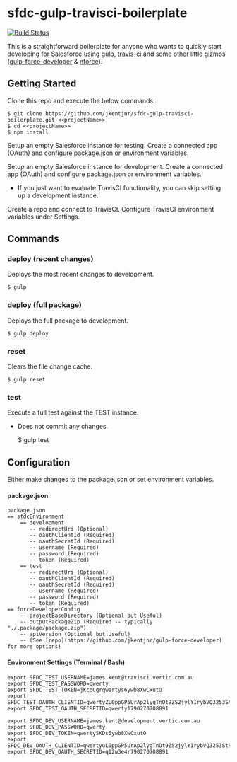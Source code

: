 # sfdc-gulp-travisci-boilerplate

[![Build Status](https://travis-ci.org/jkentjnr/sfdc-gulp-travisci-boilerplate.svg?branch=master)](https://travis-ci.org/jkentjnr/sfdc-gulp-travisci-boilerplate)

This is a straightforward boilerplate for anyone who wants to quickly start developing for Salesforce using [gulp](http://gulpjs.com/), [travis-ci](https://travis-ci.com) and some other little gizmos ([gulp-force-developer](https://github.com/jkentjnr/gulp-force-developer) & [nforce](https://github.com/kevinohara80/nforce)).


## Getting Started

Clone this repo and execute the below commands:

	$ git clone https://github.com/jkentjnr/sfdc-gulp-travisci-boilerplate.git <<projectName>>
    $ cd <<projectName>>
    $ npm install

Setup an empty Salesforce instance for testing.
Create a connected app (OAuth) and configure package.json or environment variables.

Setup an empty Salesforce instance for development.
Create a connected app (OAuth) and configure package.json or environment variables.
* If you just want to evaluate TravisCI functionality, you can skip setting up a development instance.

Create a repo and connect to TravisCI.
Configure TravisCI environment variables under Settings.

## Commands

### deploy (recent changes)
Deploys the most recent changes to development.

    $ gulp

### deploy (full package)
Deploys the full package to development.

    $ gulp deploy

### reset
Clears the file change cache.

    $ gulp reset

### test
Execute a full test against the TEST instance.
 - Does not commit any changes.

    $ gulp test

## Configuration

Either make changes to the package.json or set environment variables.

#### package.json

```
package.json
== sfdcEnvironment
    == development
       -- redirectUri (Optional)
       -- oauthClientId (Required)
       -- oauthSecretId (Required)
       -- username (Required)
       -- password (Required)
       -- token (Required)
    == test
       -- redirectUri (Optional)
       -- oauthClientId (Required)
       -- oauthSecretId (Required)
       -- username (Required)
       -- password (Required)
       -- token (Required)
== forceDeveloperConfig
    -- projectBaseDirectory (Optional but Useful)
    -- outputPackageZip (Required -- typically "./.package/package.zip")
    -- apiVersion (Optional but Useful) 
    -- (See [repo](https://github.com/jkentjnr/gulp-force-developer) for more options)
```

#### Environment Settings (Terminal / Bash)

```
export SFDC_TEST_USERNAME=james.kent@travisci.vertic.com.au
export SFDC_TEST_PASSWORD=qwerty
export SFDC_TEST_TOKEN=jKcdCgrqwertys6ywb8XwCxutO
export SFDC_TEST_OAUTH_CLIENTID=qwertyZL0ppGP5UrAp2lygTnOt9ZS2jylYIrybVQ3253StPRH56CQds04pzLyzlMNVmKHVXUcLAdUap_MhSIXe
export SFDC_TEST_OAUTH_SECRETID=qwerty1790270708891

export SFDC_DEV_USERNAME=james.kent@development.vertic.com.au
export SFDC_DEV_PASSWORD=qwerty
export SFDC_DEV_TOKEN=qwertySKDs6ywb8XwCxutO
export SFDC_DEV_OAUTH_CLIENTID=qwertyuL0ppGP5UrAp2lygTnOt9ZS2jylYIrybVQ3253StPRH56CQds04pzLyzlMNVmKHVXUcLAdUap_MhSIXe
export SFDC_DEV_OAUTH_SECRETID=q12w3e4r790270708891
```
